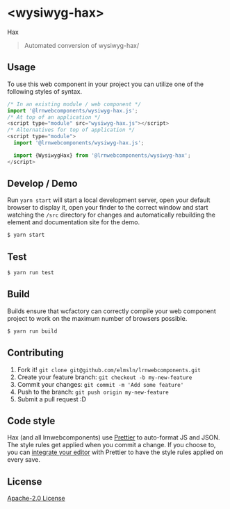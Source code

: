 # &lt;wysiwyg-hax&gt;

Hax
> Automated conversion of wysiwyg-hax/

## Usage
To use this web component in your project you can utilize one of the following styles of syntax.

```js
/* In an existing module / web component */
import '@lrnwebcomponents/wysiwyg-hax.js';
/* At top of an application */
<script type="module" src="wysiwyg-hax.js"></script>
/* Alternatives for top of application */
<script type="module">
  import '@lrnwebcomponents/wysiwyg-hax.js';

  import {WysiwygHax} from '@lrnwebcomponents/wysiwyg-hax';
</script>
```

## Develop / Demo
Run `yarn start` will start a local development server, open your default browser to display it, open your finder to the correct window and start watching the `/src` directory for changes and automatically rebuilding the element and documentation site for the demo.
```bash
$ yarn start
```

## Test

```bash
$ yarn run test
```

## Build
Builds ensure that wcfactory can correctly compile your web component project to
work on the maximum number of browsers possible.
```bash
$ yarn run build
```

## Contributing

1. Fork it! `git clone git@github.com/elmsln/lrnwebcomponents.git`
2. Create your feature branch: `git checkout -b my-new-feature`
3. Commit your changes: `git commit -m 'Add some feature'`
4. Push to the branch: `git push origin my-new-feature`
5. Submit a pull request :D

## Code style

Hax (and all lrnwebcomponents) use [Prettier][prettier] to auto-format JS and JSON.  The style rules get applied when you commit a change.  If you choose to, you can [integrate your editor][prettier-ed] with Prettier to have the style rules applied on every save.

[prettier]: https://github.com/prettier/prettier/
[prettier-ed]: https://github.com/prettier/prettier/#editor-integration
[polyserve]: https://github.com/Polymer/polyserve
[web-component-tester]: https://github.com/Polymer/web-component-tester

## License
[Apache-2.0 License](http://opensource.org/licenses/Apache-2.0)
